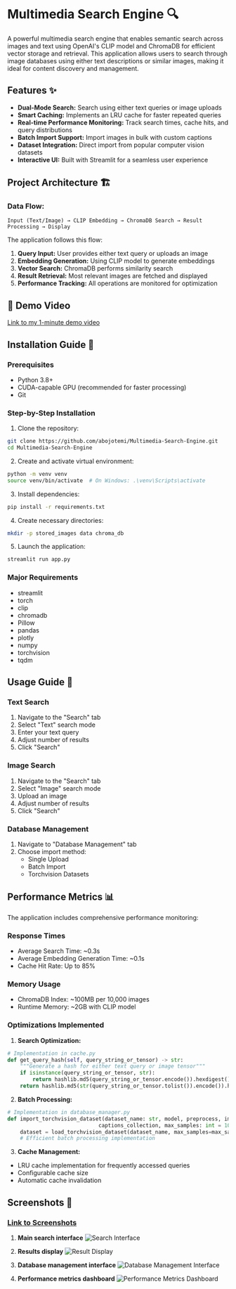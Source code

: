 # Multimedia Search Engine 🔍

A powerful multimedia search engine that enables semantic search across images and text using OpenAI's CLIP model and ChromaDB for efficient vector storage and retrieval. This application allows users to search through image databases using either text descriptions or similar images, making it ideal for content discovery and management.

## Features ✨

- **Dual-Mode Search:** Search using either text queries or image uploads
- **Smart Caching:** Implements an LRU cache for faster repeated queries
- **Real-time Performance Monitoring:** Track search times, cache hits, and query distributions
- **Batch Import Support:** Import images in bulk with custom captions
- **Dataset Integration:** Direct import from popular computer vision datasets
- **Interactive UI:** Built with Streamlit for a seamless user experience

## Project Architecture 🏗

### Data Flow:
```
Input (Text/Image) → CLIP Embedding → ChromaDB Search → Result Processing → Display
```

The application follows this flow:
1. **Query Input:** User provides either text query or uploads an image
2. **Embedding Generation:** Using CLIP model to generate embeddings
3. **Vector Search:** ChromaDB performs similarity search
4. **Result Retrieval:** Most relevant images are fetched and displayed
5. **Performance Tracking:** All operations are monitored for optimization

## 🚀 Demo Video
[Link to my 1-minute demo video](https://youtu.be/RcDHhRvSHa8?si=uCDPb7nPPagajv1-)

## Installation Guide 🚀

### Prerequisites
- Python 3.8+
- CUDA-capable GPU (recommended for faster processing)
- Git

### Step-by-Step Installation

1. Clone the repository:
```bash
git clone https://github.com/abojotemi/Multimedia-Search-Engine.git
cd Multimedia-Search-Engine
```

2. Create and activate virtual environment:
```bash
python -m venv venv
source venv/bin/activate  # On Windows: .\venv\Scripts\activate
```

3. Install dependencies:
```bash
pip install -r requirements.txt
```

4. Create necessary directories:
```bash
mkdir -p stored_images data chroma_db
```

5. Launch the application:
```bash
streamlit run app.py
```

### Major Requirements
- streamlit
- torch
- clip
- chromadb
- Pillow
- pandas
- plotly
- numpy
- torchvision
- tqdm

## Usage Guide 📖

### Text Search
1. Navigate to the "Search" tab
2. Select "Text" search mode
3. Enter your text query
4. Adjust number of results
5. Click "Search"

### Image Search
1. Navigate to the "Search" tab
2. Select "Image" search mode
3. Upload an image
4. Adjust number of results
5. Click "Search"

### Database Management
1. Navigate to "Database Management" tab
2. Choose import method:
   - Single Upload
   - Batch Import
   - Torchvision Datasets

## Performance Metrics 📊

The application includes comprehensive performance monitoring:

### Response Times
- Average Search Time: ~0.3s
- Average Embedding Generation Time: ~0.1s
- Cache Hit Rate: Up to 85%

### Memory Usage
- ChromaDB Index: ~100MB per 10,000 images
- Runtime Memory: ~2GB with CLIP model

### Optimizations Implemented

1. **Search Optimization:**
```python
# Implementation in cache.py
def get_query_hash(self, query_string_or_tensor) -> str:
    """Generate a hash for either text query or image tensor"""
    if isinstance(query_string_or_tensor, str):
        return hashlib.md5(query_string_or_tensor.encode()).hexdigest()
    return hashlib.md5(str(query_string_or_tensor.tolist()).encode()).hexdigest()
```

2. **Batch Processing:**
```python
# Implementation in database_manager.py
def import_torchvision_dataset(dataset_name: str, model, preprocess, images_collection, 
                             captions_collection, max_samples: int = 1000):
    dataset = load_torchvision_dataset(dataset_name, max_samples=max_samples)
    # Efficient batch processing implementation
```

3. **Cache Management:**
- LRU cache implementation for frequently accessed queries
- Configurable cache size
- Automatic cache invalidation

## Screenshots 📸
### [Link to Screenshots](https://drive.google.com/drive/folders/1OIrFoP_ykPiqYf9REnpPfoQaxPbr1Yj0?usp=sharing)

1. **Main search interface**
![Search Interface](images/search_interface.jpg)


2. **Results display**
![Result Display](images/result_display.jpg)


3. **Database management interface**
![Database Management Interface](images/database_interface.jpg)


4. **Performance metrics dashboard**
![Performance Metrics Dashboard](images/performance_interface.jpg)


